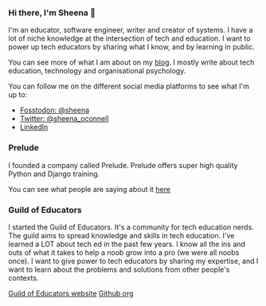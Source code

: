 ### Hi there, I'm Sheena 👋

I'm an educator, software engineer, writer and creator of systems. I have a lot of niche knowledge at the intersection of tech and education. I want to power up tech educators by sharing what I know, and by learning in public.

You can see more of what I am about on my [blog](https://www.sheenaoc.com/). I mostly write about tech education, technology and organisational psychology. 

You can follow me on the different social media platforms to see what I'm up to:

- [Fosstodon: @sheena](https://fosstodon.org/@sheena)
- [Twitter: @sheena_oconnell](https://twitter.com/sheena_oconnell)
- [LinkedIn](https://www.linkedin.com/in/sheena-o-connell-0bb72527/)

### Prelude

I founded a company called Prelude. Prelude offers super high quality Python and Django training. 

You can see what people are saying about it [here](https://prelude.tech/)

### Guild of Educators 

I started the Guild of Educators. It's a community for tech education nerds. The guild aims to spread knowledge and skills in tech education. I've learned a LOT about tech ed in the past few years. I know all the ins and outs of what it takes to help a noob grow into a pro (we were all noobs once). I want to give power to tech educators by sharing my expertise, and I want to learn about the problems and solutions from other people's contexts. 

[Guild of Educators website](https://guildofeducators.com/)
[Github org](https://github.com/Guild-of-Educators)
